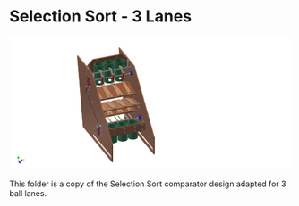 # Selection Sort - 3 Lanes

![logo](https://github.com/jamesrussellt/Ball-Machine/blob/master/Images/Selection_Assy_3_Lanes.png)

This folder is a copy of the Selection Sort comparator design adapted for 3 ball lanes.
